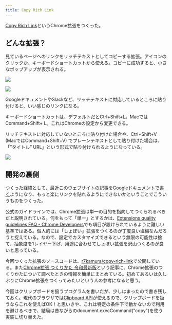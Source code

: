 ```yaml
---
title: Copy Rich Link
---
```

[Copy Rich Link](https://chrome.google.com/webstore/detail/copy-rich-link/hikiamlgpdcabppakpmemaofmkgknpea)というChrome拡張をつくった。

どんな拡張？
------

見ているページへのリンクをリッチテキストとしてコピーする拡張。アイコンのクリックか、キーボードショートカットから使える。コピーに成功すると、小さなポップアップが表示される。

![](https://lh3.googleusercontent.com/docs/ADP-6oG1QhxWnZ5P1qKJjoD3ASs1bHomBuEd986SRHzql9NG5NKoFO_X-eF5Zg_dabZZRezsX0gyICcQ8lADb8XEiMLWkKmV1Zknp9HVondR1F8B9dRRzg5rs3KrUxOByVj9bcBA3346y050aJwD7RPJtRIybGF2ZWVxbrt3hYltgiXkIPeoSpihZW7rLlS1QhC2XtWggRWPVnwJbwz8bOyRZmVkbzWKqWj4qjBR_iVvs0R6PrsChKKuFM1IHR_sLJEx5bXcqXZqr7ZiDBxRR9d-fvuUHMHvlq1H5YbuZqQ1eTYohWK0k4R41N62vzOKGi9ZlMvKs-c0R0zG4hHACdsdhcpq_YdLu2iFQkvKEtzX0HqLaYdxnK_vqe_najpOY2Fm95R45ilrB44bnyGzVm0eK9Y4hls-7pjqT_aO2NtN33pftLLVOkWGmSnqioBtJ8ZCtfp5UGxuauA3LDr82i9UavjVt5c3VMicL2D0-g90jFAC-n38eDtAJZRpvW1eprEag8pcIP3W0RjNCrGhg-C1z9W3tKvyokBvdVk9Ux-Acz_Mey1pH1bLQrgNQN32PaGxOAxXtnOioMBbnuaVzpZzoKoeKfpavhBVgwaPRzfYEkWrHc5KW0gSthzY3Wh9mSJhrMbR8WLLmkafXnVlL2LTj4L2hZvWNn5oFTFSXfFnucru1E9FFcH0pxUGG54kxVwI7a3rPnETls0ow5E9P3zIGocIgwVS8xdv_X5RHDpZnh77jMU9Lukt86gtMTuatwieM2pbkOIyu_ZjwE7pwQTRdC_IHuhp0W70_ifmew-QFKEAPRSVAEE-Zthc2u6D7_sfogcx6p1qhVdZG68KS9JgIvTLHCSu3rm9KsXfrRlEyNaso61iIp6w2r2CEXVNTMvdtDOqPJxFKqsxqvzcfISnDx5EjcaYZ5va3Ijq4ZufO1aVRM5sOPtf7yOgvgxaZhkIQHAozK7grH4ROQn_a-IcjbMufg20FNzzLxMoKCFUmX79LNk9Ez1JkvvkV3ojFRY83_c4LY0g_H0jsWWJqO_79X9n0_BFFKb5nChnxPSJzhZau1iwh2QWTBIjYxvOXJAA541BB8ccYr4y7S8mWvBClV-bWuFdbfNKHYllBzKfvIOpu_HU6xbQEZmf0LPxImYKzN6m02yR0YoMTl2wfellfBChddRZopILBTU1uy48bvLKDp3CSb2IrnOLrTgmWmoKNZjkU41AXDmULNo_MGwr7iAnil5CeUV-S0KRM27Kj7mYyCYE)

![](https://lh3.googleusercontent.com/docs/ADP-6oHuDVg3wQt8e0rhV4pf7UHMROZhLkjxwR8d2DQhcAeoBEtXbeGhcMCak_GOLZq8UAXBDjBhkEa8mEXWESMfhNfOvvhwdKl6uQiSamd4zYPLcQqD1ZNeQaBdy6TYqZFefur-hpq0gzOV0JK_Hp166GFoCjvfyF7q906ZhFzzuvgHOXyoDDN3nQAmv-WiE_WH5QgXtvm2x6cAveve9FUXMsDikfjjJQiIsS6mt1QAfqEWXWs2-Sz4G8EeCMLuwAa05WuPa_EbN9QK6JP250jBHhbWnr1ctTAqts5Dy7yRsfrKiHL2C_VIHV6FdwdgyGbEVR8BsklE5cbxnqpaE8pnRS5xM7rnoet6WhG-etEH5O5H5DuBtAp1OZnG95KFHmaAI9wkLsEthbNvWK4E-1XqFYtKosZ1wJ0NoD8o8lwlrDESk-QzZikSfps_gwlVSaYhiyWuwWwJwfwrQbDGeojLlkAsDJODFff6fSVN2IlM9VRufu4wIJfE5vCz9io6cYLqLD7w6aF2OYUa2-v7NGv9ZRb-86n02XfGKuU-zmqxtwbYu-CMhuEdfIY_BVP3SgT0zRjcykF4PYSrq_2DAz7J_5eGLL2ZOyLfq8_ZMQFU1X9mV3K23WGsy6VWxQYU8G44xsm-jYhnhJlrcXrLPOHmY86SfPtiVARAkEIsKqzcRvo8XiuKPsAGInjND9QcW6iOQIqJ58akWMbXRZqPSXizVg7wp1hWkoykpQCRoYie221FFc-8fRe9iPZwQiQ3NFEjyx-N1EAqWngmyZn02OpfbqIX9HNw9ZbbxtgrhLpqbQONGMfQJFfnUca2jp17k24cP5_t_5NAA99YOTo6EF-jkOtvM30kWw1nrcDBrl3jnRy0mzti4wXxzq2WStrp87QlYobZ1u0YHm00kCqb9Ks_Pge8uq0IrZfhFfuTgXPxHeAVRz9JWRqLbN3gGaJus_phjHeLxcq6oM4HL-pavBjcup8tWoaROiBPxlcgTKUqj0d7fHpbQ6CPhvhmavt4GRI2CkQ_6hYmx8da0V5Q-GyIJAB1i7RGscn7seiQWcT5JF5P8sBeabeW-Ze8ZKRTsXIj721O927gmELccd_rcQiB94Zg1QmJKV5L50m226HsfCXSYfOxp-mkm5q3etB2m9cDfnUkuyFHU_tRmYL8isS0vrfiJbUHU0ntMv7mj4T8QWhanpeGLwdh7109tcoV5Vt5mQ0BxxwEyobLo0BInR5F1UTh_kL-8aAQvpd7SPRylsD3cIWg)

GoogleドキュメントやSlackなど、リッチテキストに対応しているところに貼り付けると、いい感じのリンクになる。

キーボードショートカットは、デフォルトだとCtrl+Shift+L。MacではCommand+Shift+ L。これはChromeの設定から変更できる。

リッチテキストに対応していないところに貼り付けた場合や、Ctrl+Shift+V (MacではCommand+Shift+V) でプレーンテキストとして貼り付けた場合は、「”タイトル” URL」という形式で貼り付けられるようになっている。

![](https://lh3.googleusercontent.com/docs/ADP-6oFLv4cuAqTehXCllFDV7Kchzh8vfyKTGntJScC7DBWbuTvE023Zp1z_DzjZg4hYL-qGBhG28pyECnQOTvs3Eylf0AlQ_2vRetsMW1oWUSi3g0DXp7f6Mj35K2DXcYQErgKphcDoPlHVqnnfBEviqZOJ4FBbq8gaw3g9X4YixFHG9HJYKFfQauBhEOHs7fOI5guORoSi0ZfMlcCPpu_GppzfG3fGJQ6fFfQy4frw6DbLewPlfhx15yeLLGYdzYtxLJReV4gi47hkyFuJAv848e2VCkICajp3AwGZBpoyq4JdssY6mfmIAWZ6UnXIp3N3jzLJj4TAZEwp0RSBKwhpbGf0WxUSUU7wQKwau0mlnUzTJKi84qh-5UTJSA6cxfTqEM3UQAq9kkZ4MlLxLBvDA0S1z5TFLoxaYzB_C4Vv6QWhzk-JU8IQw09wfwp5_bZK5cf6olGwsKxno2u9k48Y50FaYFyCjlEIk1PPl_osainD7PWz9sw_E63ZWiZVzXYTu826vyb57HUUzW4ezdqBpkRGsYw-u7vmNxorfhOTiBH6U8b5_3w38IWUEJvJJlNpwFogKcZGcfinwSPa_NvsG7IoTuNJf6IUaV6cVgo-hrZi7Am96Lr5IkfNes7UuwKYZkm7kckBY56VbVNYbXUpjcE56Y3L9LQkNbf1eW-ViUky6ig6mN2lPWdIeavO1vQkWXFJQX-Oy9m1Ib3f98A8L_ZmrCayF5mZA6giZzt9WaxVGpLoyrXzbThg4s8U3lqGOoeHLqscIddElI_j1hNF9acHgfK0yuaajM5b0IBnkB8QjlnjASJEZD1Lf26Vza8MSLWZiZx0SONUSlTmhxKm_GJRc40iHnmS7KRiRSffNkXdeAC4ggb1nM-0VcrJC7kyJDpLBeSIoF9Gr6B2CUqwVv0-fGzZZJL9g38hj54dxtw0JUZhBePDVc4tzKE9rqf7z0Hevftqz83kYvdnRk9Aj2vHYm6aD0SAdc1yiCKmiT25zLFTrYzqbQqcrGivpGAMdqugyY4xYBkGPfa2KsaDRPKtzSbRslZTK5IqjC9DKGdJ3dM22iVxXx64M5RiRP4Ih2rZnQR1GppYwDG5gLvGsKuQwdsywlbBKYCmoAxAX8s33OSvbLHDzvJRzdEjenpA3IPRR4I9Ih041kV1D3vf5TBwqaYsCF9WP6_raoEe2QoqBzpzHOlg0KR_nUNr3GmLzP15HSiJFtFtjX6GaKMmLOYqNo-2irRCHYMN1a4ymwu3S8Bi)

開発の裏側
-----

つくった経緯として、最近このウェブサイトの記事を[Googleドキュメントで書く](https://r7kamura.com/articles/2022-05-04-diary)ようになり、もっと楽にリンクを貼れるようにできないかということでこういうものをつくった。

公式のガイドラインでは、Chrome拡張は単一の目的を指向してつくられるべきだと説明されている。何をもって「単一」とするかは、[Extensions quality guidelines FAQ - Chrome Developers](https://developer.chrome.com/docs/extensions/mv3/single_purpose/#one)でも項目が設けられているように難しい基準ではある。個人的には「しょぼい」拡張をつくるのが丁度良い塩梅なんだろうと捉えている。なので、設定でカスタマイズできるという無限の可能性は捨て、抽象度を1レイヤー下げ、用途に合わせてしょぼい拡張を沢山つくるのが良いと思っている。

今回つくった拡張のソースコードは、[r7kamura/copy-rich-link](https://github.com/r7kamura/copy-rich-link)で公開している。また[Chrome拡張 つくりかた 令和最新版](https://r7kamura.com/articles/2022-05-07-chrome-extension-dev-2022)という記事に、Chrome拡張のつくりかたについて調べたときの情報を簡単にまとめている。初めてあるいは久しぶりにChrome拡張をつくってみたいという人の参考になると思う。

今回はクリップボードを扱うプログラムを書いたが、少しはまったので書き残しておく。現代のブラウザでは[Clipboard API](https://developer.mozilla.org/ja/docs/Web/API/Clipboard)が使えるので、クリップボードを扱うならこれを使えばOK！と思いきや、これは特定の条件下で動かないので利用を避けるべきで、結局は昔ながらのdocument.execCommand("copy")を使う実装に切り替えた。
